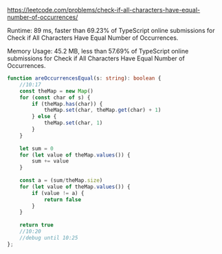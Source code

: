 https://leetcode.com/problems/check-if-all-characters-have-equal-number-of-occurrences/



Runtime: 89 ms, faster than 69.23% of TypeScript online submissions for Check if All Characters Have Equal Number of Occurrences.

Memory Usage: 45.2 MB, less than 57.69% of TypeScript online submissions for Check if All Characters Have Equal Number of Occurrences.



```typescript
function areOccurrencesEqual(s: string): boolean {
    //10:17
    const theMap = new Map()
    for (const char of s) {
        if (theMap.has(char)) {
            theMap.set(char, theMap.get(char) + 1)
        } else {
            theMap.set(char, 1)
        }
    }
    
    let sum = 0
    for (let value of theMap.values()) {
        sum += value
    }
    
    const a = (sum/theMap.size)
    for (let value of theMap.values()) {
        if (value != a) {
            return false
        }
    }
    
    return true
    //10:20
    //debug until 10:25
};
```
